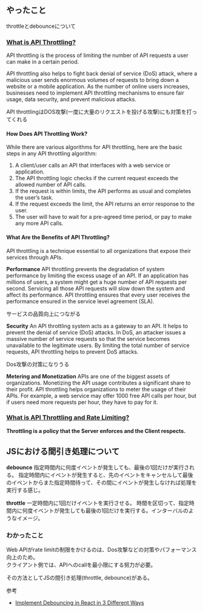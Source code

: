 ## やったこと

throttleとdebounceについて

### [What is API Throttling?](https://www.tibco.com/reference-center/what-is-api-throttling#:~:text=API%20throttling%20is%20the%20process,click%20triggers%20an%20API%20call.)  

API throttling is the process of limiting the number of API requests a user can make in a certain period.   

API throttling also helps to fight back denial of service (DoS) attack, where a malicious user sends enormous volumes of requests to bring down a website or a mobile application. As the number of online users increases, businesses need to implement API throttling mechanisms to ensure fair usage, data security, and prevent malicious attacks.

API throttlingはDOS攻撃(一度に大量のリクエストを投げる攻撃)にも対策を打ってくれる

#### How Does API Throttling Work?
While there are various algorithms for API throttling, here are the basic steps in any API throttling algorithm:

1. A client/user calls an API that interfaces with a web service or application.
2. The API throttling logic checks if the current request exceeds the allowed number of API calls.
3. If the request is within limits, the API performs as usual and completes the user’s task.
4. If the request exceeds the limit, the API returns an error response to the user.
5. The user will have to wait for a pre-agreed time period, or pay to make any more API calls.

#### What Are the Benefits of API Throttling?
API throttling is a technique essential to all organizations that expose their services through APIs.

**Performance**
API throttling prevents the degradation of system performance by limiting the excess usage of an API. If an application has millions of users, a system might get a huge number of API requests per second. Servicing all those API requests will slow down the system and affect its performance. API throttling ensures that every user receives the performance ensured in the service level agreement (SLA).

サービスの品質向上につながる  

**Security**
An API throttling system acts as a gateway to an API. It helps to prevent the denial of service (DoS) attacks. In DoS, an attacker issues a massive number of service requests so that the service becomes unavailable to the legitimate users. By limiting the total number of service requests, API throttling helps to prevent DoS attacks.

Dos攻撃の対策になりうる

**Metering and Monetization**
APIs are one of the biggest assets of organizations. Monetizing the API usage contributes a significant share to their profit. API throttling helps organizations to meter the usage of their APIs. For example, a web service may offer 1000 free API calls per hour, but if users need more requests per hour, they have to pay for it.


### [What is API Throttling and Rate Limiting?](https://beabetterdev.com/2020/12/12/what-is-api-throttling-and-rate-limiting/)

**Throttling is a policy that the Server enforces and the Client respects.**  

## JSにおける間引き処理について

**debounce**
指定時間内に何度イベントが発生しても、最後の1回だけが実行される。
指定時間内にイベントが発生すると、先のイベントをキャンセルして最後のイベントからまた指定時間待って、その間にイベントが発生しなければ処理を実行する感じ。

**throttle**
一定時間内に1回だけイベントを実行させる。
時間を区切って、指定時間内に何度イベントが発生しても最後の1回だけを実行する。インターバルのようなイメージ。

### わかったこと
Web APIがrate limitの制限をかけるのは、Dos攻撃などの対策やパフォーマンス向上のため。  
クライアント側では、APIへのcallを最小限にする努力が必要。  

その方法としてJSの間引き処理(throttle, debounce)がある。  

参考
- [Implement Debouncing in React in 3 Different Ways](https://javascript.plainenglish.io/implementing-debouncing-in-react-f3316ef344f5)  







